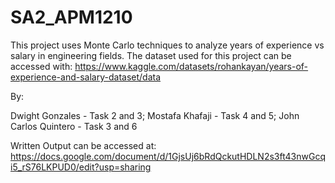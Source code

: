 # SA2_APM1210

This project uses Monte Carlo techniques to analyze years of experience vs salary in engineering fields. 
The dataset used for this project can be accessed with: https://www.kaggle.com/datasets/rohankayan/years-of-experience-and-salary-dataset/data

By:

Dwight Gonzales - Task 2 and 3;
Mostafa Khafaji - Task 4 and 5;
John Carlos Quintero - Task 3 and 6


Written Output can be accessed at: https://docs.google.com/document/d/1GjsUj6bRdQckutHDLN2s3ft43nwGcqi5_rS76LKPUD0/edit?usp=sharing
